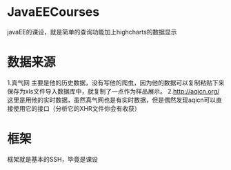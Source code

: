 # JavaEECourses
javaEE的课设，就是简单的查询功能加上highcharts的数据显示
# 数据来源
1.真气网 主要是他的历史数据，没有写他的爬虫，因为他的数据可以复制粘贴下来保存为xls文件导入数据库中，就复制了一点作为样品展示。
2.http://aqicn.org/  这里是用他的实时数据，虽然真气网也是有实时数据，但是偶然发现aqicn可以直接使用它的接口（分析它的XHR文件你会有收获）
# 框架
框架就是基本的SSH，毕竟是课设
